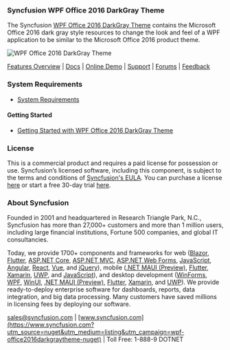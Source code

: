 ### Syncfusion WPF Office 2016 DarkGray Theme
The Syncfusion [WPF Office 2016 DarkGray Theme](https://www.syncfusion.com/wpf-controls/themestudio?utm_source=nuget&utm_medium=listing&utm_campaign=wpf-office2016darkgraytheme-nuget) contains the Microsoft Office 2016 dark gray style resources to change the look and feel of a WPF application to be similar to the Microsoft Office 2016 product theme.

![WPF Office 2016 DarkGray Theme](https://cdn.syncfusion.com/nuget-readme/wpf/wpf-office2016darkgray.png)

[Features Overview](https://www.syncfusion.com/wpf-controls/themestudio?utm_source=nuget&utm_medium=listing&utm_campaign=wpf-office2016darkgraytheme-nuget) | [Docs](https://help.syncfusion.com/wpf/themes/skin-manager?utm_source=nuget&utm_medium=listing&utm_campaign=wpf-office2016darkgraytheme-nuget) | [Online Demo](https://github.com/syncfusion/wpf-demos?utm_source=nuget&utm_medium=listing&utm_campaign=wpf-office2016darkgraytheme-nuget) | [Support](https://www.syncfusion.com/support/directtrac/incidents/newincident?utm_source=nuget&utm_medium=listing&utm_campaign=wpf-office2016darkgraytheme-nuget) | [Forums](https://www.syncfusion.com/forums/wpf?utm_source=nuget&utm_medium=listing&utm_campaign=wpf-office2016darkgraytheme-nuget) | [Feedback](https://www.syncfusion.com/feedback/wpf?utm_source=nuget&utm_medium=listing&utm_campaign=wpf-office2016darkgraytheme-nuget)

### System Requirements

* [System Requirements](https://help.syncfusion.com/wpf/installation/system-requirements?utm_source=nuget&utm_medium=listing&utm_campaign=wpf-office2016darkgraytheme-nuget)

#### Getting Started

* [Getting Started with WPF Office 2016 DarkGray Theme](https://help.syncfusion.com/wpf/themes/skin-manager?utm_source=nuget&utm_medium=listing&utm_campaign=wpf-office2016darkgraytheme-nuget)

### License

This is a commercial product and requires a paid license for possession or use. Syncfusion’s licensed software, including this component, is subject to the terms and conditions of [Syncfusion's EULA](https://www.syncfusion.com/eula/es/?utm_source=nuget&utm_medium=listing&utm_campaign=wpf-office2016darkgraytheme-nuget). You can purchase a license [here](https://www.syncfusion.com/sales/products?utm_source=nuget&utm_medium=listing&utm_campaign=wpf-office2016darkgraytheme-nuget) or start a free 30-day trial [here](https://www.syncfusion.com/account/manage-trials/start-trials?utm_source=nuget&utm_medium=listing&utm_campaign=wpf-office2016darkgraytheme-nuget).

### About Syncfusion

Founded in 2001 and headquartered in Research Triangle Park, N.C., Syncfusion has more than 27,000+ customers and more than 1 million users, including large financial institutions, Fortune 500 companies, and global IT consultancies.
 
Today, we provide 1700+ components and frameworks for web ([Blazor](https://www.syncfusion.com/blazor-components?utm_source=nuget&utm_medium=listing&utm_campaign=wpf-office2016darkgraytheme-nuget), [Flutter](https://www.syncfusion.com/flutter-widgets?utm_source=nuget&utm_medium=listing&utm_campaign=wpf-office2016darkgraytheme-nuget), [ASP.NET Core](https://www.syncfusion.com/aspnet-core-ui-controls?utm_source=nuget&utm_medium=listing&utm_campaign=wpf-office2016darkgraytheme-nuget), [ASP.NET MVC](https://www.syncfusion.com/aspnet-mvc-ui-controls?utm_source=nuget&utm_medium=listing&utm_campaign=wpf-office2016darkgraytheme-nuget), [ASP.NET Web Forms](https://www.syncfusion.com/jquery/aspnet-webforms-ui-controls?utm_source=nuget&utm_medium=listing&utm_campaign=wpf-office2016darkgraytheme-nuget), [JavaScript](https://www.syncfusion.com/javascript-ui-controls?utm_source=nuget&utm_medium=listing&utm_campaign=wpf-office2016darkgraytheme-nuget), [Angular](https://www.syncfusion.com/angular-ui-components?utm_source=nuget&utm_medium=listing&utm_campaign=wpf-office2016darkgraytheme-nuget), [React](https://www.syncfusion.com/react-ui-components?utm_source=nuget&utm_medium=listing&utm_campaign=wpf-office2016darkgraytheme-nuget), [Vue](https://www.syncfusion.com/vue-ui-components?utm_source=nuget&utm_medium=listing&utm_campaign=wpf-office2016darkgraytheme-nuget), and [jQuery](https://www.syncfusion.com/jquery-ui-widgets?utm_source=nuget&utm_medium=listing&utm_campaign=wpf-office2016darkgraytheme-nuget)), mobile ([.NET MAUI (Preview)](https://www.syncfusion.com/maui-controls?utm_source=nuget&utm_medium=listing&utm_campaign=wpf-office2016darkgraytheme-nuget), [Flutter](https://www.syncfusion.com/flutter-widgets?utm_source=nuget&utm_medium=listing&utm_campaign=wpf-office2016darkgraytheme-nuget), [Xamarin](https://www.syncfusion.com/xamarin-ui-controls?utm_source=nuget&utm_medium=listing&utm_campaign=wpf-office2016darkgraytheme-nuget), [UWP](https://www.syncfusion.com/uwp-ui-controls?utm_source=nuget&utm_medium=listing&utm_campaign=wpf-office2016darkgraytheme-nuget), and [JavaScript](https://www.syncfusion.com/javascript-ui-controls?utm_source=nuget&utm_medium=listing&utm_campaign=wpf-office2016darkgraytheme-nuget)), and desktop development ([WinForms](https://www.syncfusion.com/winforms-ui-controls?utm_source=nuget&utm_medium=listing&utm_campaign=wpf-office2016darkgraytheme-nuget), [WPF](https://www.syncfusion.com/wpf-controls?utm_source=nuget&utm_medium=listing&utm_campaign=wpf-office2016darkgraytheme-nuget), [WinUI](https://www.syncfusion.com/winui-controls?utm_source=nuget&utm_medium=listing&utm_campaign=wpf-office2016darkgraytheme-nuget), [.NET MAUI (Preview)](https://www.syncfusion.com/maui-controls?utm_source=nuget&utm_medium=listing&utm_campaign=wpf-office2016darkgraytheme-nuget), [Flutter](https://www.syncfusion.com/flutter-widgets?utm_source=nuget&utm_medium=listing&utm_campaign=wpf-office2016darkgraytheme-nuget), [Xamarin](https://www.syncfusion.com/xamarin-ui-controls?utm_source=nuget&utm_medium=listing&utm_campaign=wpf-office2016darkgraytheme-nuget), and [UWP](https://www.syncfusion.com/uwp-ui-controls?utm_source=nuget&utm_medium=listing&utm_campaign=wpf-office2016darkgraytheme-nuget)). We provide ready-to-deploy enterprise software for dashboards, reports, data integration, and big data processing. Many customers have saved millions in licensing fees by deploying our software.

[sales@syncfusion.com](mailto:sales@syncfusion.com?Subject=Syncfusion%20WPF%20Office2016DarkGray%20Theme%20-%20NuGet) | [www.syncfusion.com](https://www.syncfusion.com?utm_source=nuget&utm_medium=listing&utm_campaign=wpf-office2016darkgraytheme-nuget) | Toll Free: 1-888-9 DOTNET


